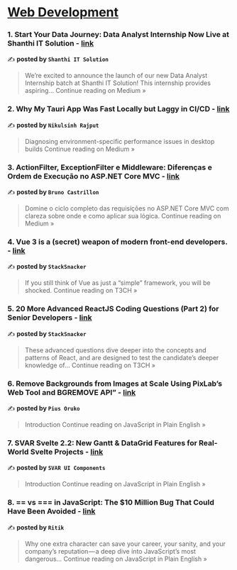 
<h1><a href=https://medium.com/tag/web-development/recommended target="_blank" rel="noopener noreferrer">Web Development</a></h1>
<h3>1. Start Your Data Journey: Data Analyst Internship Now Live at Shanthi IT Solution - <a href="https://medium.com/@shanthiitgmb/start-your-data-journey-data-analyst-internship-now-live-at-shanthi-it-solution-0123754c42e8?source=rss------web_development-5" target="_blank" rel="noopener noreferrer">link</a></h3>

✍️ **posted by `Shanthi IT Solution`**

<blockquote>We’re excited to announce the launch of our new Data Analyst Internship batch at Shanthi IT Solution! This internship provides aspiring…
Continue reading on Medium »</blockquote>

<h3>2. Why My Tauri App Was Fast Locally but Laggy in CI/CD - <a href="https://medium.com/@hadiyolworld007/why-my-tauri-app-was-fast-locally-but-laggy-in-ci-cd-ff2dd3575c08?source=rss------web_development-5" target="_blank" rel="noopener noreferrer">link</a></h3>

✍️ **posted by `Nikulsinh Rajput`**

<blockquote>Diagnosing environment-specific performance issues in desktop builds
Continue reading on Medium »</blockquote>

<h3>3. ActionFilter, ExceptionFilter e Middleware: Diferenças e Ordem de Execução no ASP.NET Core MVC - <a href="https://medium.com/@brunocastrillon/actionfilter-exceptionfilter-e-middleware-diferen%C3%A7as-e-ordem-de-execu%C3%A7%C3%A3o-no-asp-net-core-mvc-23787fc011dd?source=rss------web_development-5" target="_blank" rel="noopener noreferrer">link</a></h3>

✍️ **posted by `Bruno Castrillon`**

<blockquote>Domine o ciclo completo das requisições no ASP.NET Core MVC com clareza sobre onde e como aplicar sua lógica.
Continue reading on Medium »</blockquote>

<h3>4. Vue 3 is a (secret) weapon of modern front-end developers. - <a href="https://medium.com/h7w/vue-3-is-a-secret-weapon-of-modern-front-end-developers-ab6412ab4aa4?source=rss------web_development-5" target="_blank" rel="noopener noreferrer">link</a></h3>

✍️ **posted by `StackSnacker`**

<blockquote>If you still think of Vue as just a “simple” framework, you will be shocked.
Continue reading on T3CH »</blockquote>

<h3>5. 20 More Advanced ReactJS Coding Questions (Part 2) for Senior Developers - <a href="https://medium.com/h7w/20-more-advanced-reactjs-coding-questions-part-2-for-senior-developers-51a7d36fcb93?source=rss------web_development-5" target="_blank" rel="noopener noreferrer">link</a></h3>

✍️ **posted by `StackSnacker`**

<blockquote>These advanced questions dive deeper into the concepts and patterns of React, and are designed to test the candidate’s deeper knowledge of…
Continue reading on T3CH »</blockquote>

<h3>6. Remove Backgrounds from Images at Scale Using PixLab’s Web Tool and BGREMOVE API” - <a href="https://javascript.plainenglish.io/remove-backgrounds-from-images-at-scale-using-pixlabs-web-tool-and-bgremove-api-26e88545151a?source=rss------web_development-5" target="_blank" rel="noopener noreferrer">link</a></h3>

✍️ **posted by `Pius Oruko`**

<blockquote>Introduction
Continue reading on JavaScript in Plain English »</blockquote>

<h3>7. SVAR Svelte 2.2: New Gantt & DataGrid Features for Real-World Svelte Projects - <a href="https://javascript.plainenglish.io/svar-svelte-2-2-new-gantt-datagrid-features-for-real-world-svelte-projects-90229b163dbb?source=rss------web_development-5" target="_blank" rel="noopener noreferrer">link</a></h3>

✍️ **posted by `SVAR UI Components`**

<blockquote>Introduction
Continue reading on JavaScript in Plain English »</blockquote>

<h3>8. == vs === in JavaScript: The $10 Million Bug That Could Have Been Avoided - <a href="https://javascript.plainenglish.io/vs-in-javascript-the-10-million-bug-that-could-have-been-avoided-af3ab456112f?source=rss------web_development-5" target="_blank" rel="noopener noreferrer">link</a></h3>

✍️ **posted by `Ritik`**

<blockquote>Why one extra character can save your career, your sanity, and your company’s reputation — a deep dive into JavaScript’s most dangerous…
Continue reading on JavaScript in Plain English »</blockquote>

